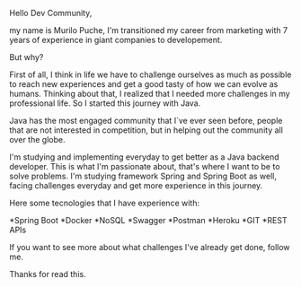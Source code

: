 Hello Dev Community,

my name is Murilo Puche, I'm transitioned my career from marketing with 7 years of experience in giant companies to developement.

But why?

First of all, I think in life we have to challenge ourselves as much as possible to reach new experiences and get a good tasty of how we can evolve as humans.
Thinking about that, I realized that I needed more challenges in my professional life. So I started this journey with Java.

Java has the most engaged community that I`ve ever seen before, people that are not interested in competition, but in helping out the community all over the globe.

I'm studying and implementing everyday to get better as a Java backend developer. This is what I'm passionate about, that's where I want to be to solve problems. I'm studying framework Spring and Spring Boot as well, facing challenges everyday and get more experience in this journey.

Here some tecnologies that I have experience with:

*Spring Boot
*Docker
*NoSQL
*Swagger
*Postman
*Heroku
*GIT
*REST APIs

If you want to see more about what challenges I've already get done, follow me. 

Thanks for read this.






